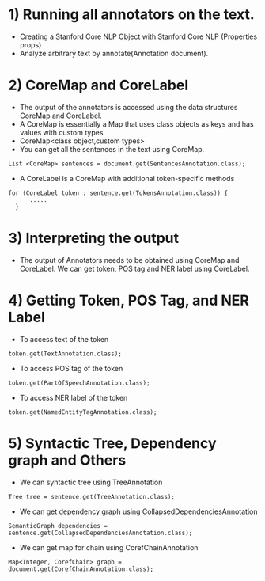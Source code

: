 # 1)  Running all annotators on the text.
* Creating a Stanford Core NLP Object with Stanford Core NLP (Properties props) 
* Analyze arbitrary text by annotate(Annotation document).

# 2) CoreMap and CoreLabel
* The output of the annotators is accessed using the data structures CoreMap and CoreLabel.
* A CoreMap is essentially a Map that uses class objects as keys and has values with custom types
* CoreMap<class object,custom types>
* You can get all the sentences in the text  using CoreMap.
```
List <CoreMap> sentences = document.get(SentencesAnnotation.class); 
```
* A CoreLabel is a CoreMap with additional token-specific methods
```
for (CoreLabel token : sentence.get(TokensAnnotation.class)) {
      .....
  }
```

# 3) Interpreting the output
* The output of Annotators needs to be obtained using CoreMap and CoreLabel. We can get token, POS tag and NER label using CoreLabel.

# 4) Getting Token, POS Tag, and NER Label
* To access text of the token 
```
token.get(TextAnnotation.class);
```

* To access POS tag of the token
 ```
 token.get(PartOfSpeechAnnotation.class);
```

* To access NER label of the token
```
token.get(NamedEntityTagAnnotation.class);
```

# 5) Syntactic Tree, Dependency graph and Others
* We can syntactic tree using TreeAnnotation
```
Tree tree = sentence.get(TreeAnnotation.class);  
```

* We can get dependency graph using CollapsedDependenciesAnnotation
```
SemanticGraph dependencies = sentence.get(CollapsedDependenciesAnnotation.class);
```

* We can get map for chain using CorefChainAnnotation
```
Map<Integer, CorefChain> graph = document.get(CorefChainAnnotation.class);  
```




